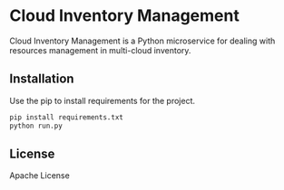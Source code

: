 # Cloud Inventory Management

Cloud Inventory Management is a Python microservice for dealing with resources management in multi-cloud inventory.

## Installation

Use the pip to install requirements for the project.

```bash
pip install requirements.txt
python run.py
```


## License
Apache License
